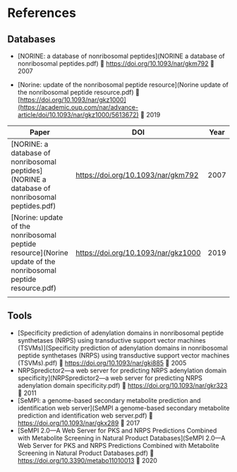 # References

## Databases


- <a name="norine1"> [NORINE: a database of nonribosomal peptides](NORINE a database of nonribosomal peptides.pdf) 🔗 https://doi.org/10.1093/nar/gkm792 📅 2007 </a>

- <a name="norine2"> [Norine: update of the nonribosomal peptide resource](Norine update of the nonribosomal peptide resource.pdf) 🔗 [https://doi.org/10.1093/nar/gkz1000](https://academic.oup.com/nar/advance-article/doi/10.1093/nar/gkz1000/5613672) 📅 2019 </a>

| Paper                                                        | DOI                                 | Year |
| ------------------------------------------------------------ | ----------------------------------- | ---- |
| <a name="norine1">[NORINE: a database of nonribosomal peptides](NORINE a database of nonribosomal peptides.pdf) | https://doi.org/10.1093/nar/gkm792  | 2007 |
| <a name="norine2">[Norine: update of the nonribosomal peptide resource](Norine update of the nonribosomal peptide resource.pdf) | https://doi.org/10.1093/nar/gkz1000 | 2019 |
|                                                              |                                     |      |



## Tools

- <a name="nrpspredictor1"> [Specificity prediction of adenylation domains in nonribosomal peptide synthetases (NRPS) using transductive support vector machines (TSVMs)](Specificity prediction of adenylation domains in nonribosomal peptide synthetases (NRPS) using transductive support vector machines (TSVMs).pdf) 🔗 https://doi.org/10.1093/nar/gki885 📅 2005 </a>
- <a name="nrpspredictor2"> NRPSpredictor2—a web server for predicting NRPS adenylation domain specificity](NRPSpredictor2—a web server for predicting NRPS adenylation domain specificity.pdf) 🔗 https://doi.org/10.1093/nar/gkr323 📅 2011 </a>
- <a name="sempi1"> [SeMPI: a genome-based secondary metabolite prediction and identification web server](SeMPI a genome-based secondary metabolite prediction and identification web server.pdf) 🔗 https://doi.org/10.1093/nar/gkx289 📅 2017 </a>
- <a name="sempi2"> [SeMPI 2.0—A Web Server for PKS and NRPS Predictions Combined with Metabolite Screening in Natural Product Databases](SeMPI 2.0—A Web Server for PKS and NRPS Predictions Combined with Metabolite Screening in Natural Product Databases.pdf) 🔗 https://doi.org/10.3390/metabo11010013 📅 2020</a>

